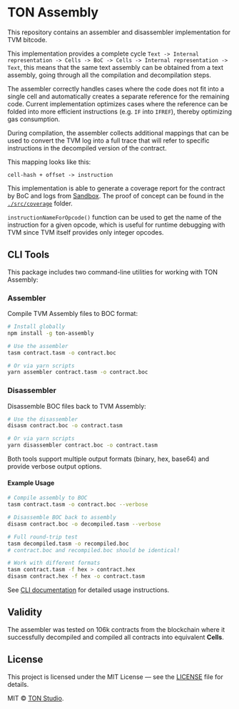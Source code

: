 # TON Assembly

This repository contains an assembler and disassembler implementation for TVM bitcode.

This implementation provides a complete cycle
`Text -> Internal representation -> Cells -> BoC -> Cells -> Internal representation -> Text`, this means that the same
text assembly can be obtained from a text assembly, going through all the compilation and decompilation steps.

The assembler correctly handles cases where the code does not fit into a single cell and automatically
creates a separate reference for the remaining code.
Current implementation optimizes cases where the reference can be folded into more efficient instructions
(e.g. `IF` into `IFREF`), thereby optimizing gas consumption.

During compilation, the assembler collects additional mappings that can be used to convert the TVM log into a full trace
that will refer to specific instructions in the decompiled version of the contract.

This mapping looks like this:

```
cell-hash + offset -> instruction
```

This implementation is able to generate a coverage report for the contract by BoC and logs
from [Sandbox](https://github.com/ton-org/sandbox).
The proof of concept can be found in the [`./src/coverage`](./src/coverage) folder.

`instructionNameForOpcode()` function can be used to get the name of the instruction for a given opcode, which is useful
for runtime debugging with TVM since TVM itself provides only integer opcodes.

## CLI Tools

This package includes two command-line utilities for working with TON Assembly:

### Assembler

Compile TVM Assembly files to BOC format:

```bash
# Install globally
npm install -g ton-assembly

# Use the assembler
tasm contract.tasm -o contract.boc

# Or via yarn scripts
yarn assembler contract.tasm -o contract.boc
```

### Disassembler

Disassemble BOC files back to TVM Assembly:

```bash
# Use the disassembler
disasm contract.boc -o contract.tasm

# Or via yarn scripts
yarn disassembler contract.boc -o contract.tasm
```

Both tools support multiple output formats (binary, hex, base64) and provide verbose output options.

#### Example Usage

```bash
# Compile assembly to BOC
tasm contract.tasm -o contract.boc --verbose

# Disassemble BOC back to assembly
disasm contract.boc -o decompiled.tasm --verbose

# Full round-trip test
tasm decompiled.tasm -o recompiled.boc
# contract.boc and recompiled.boc should be identical!

# Work with different formats
tasm contract.tasm -f hex > contract.hex
disasm contract.hex -f hex -o contract.tasm
```

See [CLI documentation](./src/cli/README.md) for detailed usage instructions.

## Validity

The assembler was tested on 106k contracts from the blockchain
where it successfully decompiled and compiled all contracts into equivalent **Cells**.

## License

This project is licensed under the MIT License — see the [LICENSE](LICENSE) file for details.

MIT © [TON Studio](https://tonstudio.io).
